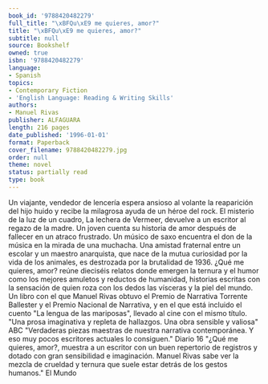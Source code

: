 ```yaml
---
book_id: '9788420482279'
full_title: "\xBFQu\xE9 me quieres, amor?"
title: "\xBFQu\xE9 me quieres, amor?"
subtitle: null
source: Bookshelf
owned: true
isbn: '9788420482279'
language:
- Spanish
topics:
- Contemporary Fiction
- 'English Language: Reading & Writing Skills'
authors:
- Manuel Rivas
publisher: ALFAGUARA
length: 216 pages
date_published: '1996-01-01'
format: Paperback
cover_filename: 9788420482279.jpg
order: null
theme: novel
status: partially read
type: book
---
```

Un viajante, vendedor de lencería espera ansioso al volante la reaparición del hijo huido y recibe la milagrosa ayuda de un héroe del rock. El misterio de la luz de un cuadro, La lechera de Vermeer, devuelve a un escritor al regazo de la madre. Un joven cuenta su historia de amor después de fallecer en un atraco frustrado. Un músico de saxo encuentra el don de la música en la mirada de una muchacha. Una amistad fraternal entre un escolar y un maestro anarquista, que nace de la mutua curiosidad por la vida de los animales, es destrozada por la brutalidad de 1936. ¿Qué me quieres, amor? reúne dieciséis relatos donde emergen la ternura y el humor como los mejores amuletos y reductos de humanidad, historias escritas con la sensación de quien roza con los dedos las vísceras y la piel del mundo. Un libro con el que Manuel Rivas obtuvo el Premio de Narrativa Torrente Ballester y el Premio Nacional de Narrativa, y en el que está incluido el cuento "La lengua de las mariposas", llevado al cine con el mismo título. "Una prosa imaginativa y repleta de hallazgos. Una obra sensible y valiosa" ABC "Verdaderas piezas maestras de nuestra narrativa contemporánea. Y eso muy pocos escritores actuales lo consiguen." Diario 16 "¿Qué me quieres, amor?, muestra a un escritor con un buen repertorio de registros y dotado con gran sensibilidad e imaginación. Manuel Rivas sabe ver la mezcla de crueldad y ternura que suele estar detrás de los gestos humanos." El Mundo
